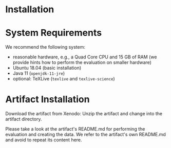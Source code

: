 # Installation

# System Requirements

We recommend the following system:
- reasonable hardware, e.g., a Quad Core CPU and 15 GB of RAM
  (we provide hints how to perform the evaluation on smaller hardware)
- Ubuntu 18.04 (basic installation)
- Java 11 (`openjdk-11-jre`)
- optional: TeXLive (`texlive` and `texlive-science`)


# Artifact Installation

Download the artifact from Xenodo: <TODO INSERT URL>
Unzip the artifact and change into the artifact directory.

Please take a look at the artifact's README.md for performing the evaluation and creating the data.
We refer to the artifact's own README.md and avoid to repeat its content here.
